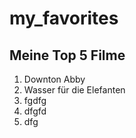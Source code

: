 # my_favorites


## Meine Top 5 Filme

1. Downton Abby
2. Wasser für die Elefanten
3. fgdfg
4. dfgfd
5. dfg
